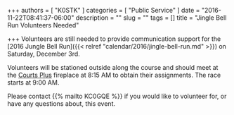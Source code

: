 +++
authors = [ "K0STK" ]
categories = [ "Public Service" ]
date = "2016-11-22T08:41:37-06:00"
description = ""
slug = ""
tags = []
title = "Jingle Bell Run Volunteers Needed"

+++
Volunteers are still needed to provide communication support for the [2016
Jungle Bell Run]({{< relref "calendar/2016/jingle-bell-run.md" >}}) on
Saturday, December 3rd.

Volunteers will be stationed outside along the course and should meet at
the [Courts Plus](/places/courts-plus-community-fitness/) fireplace at
8:15 AM to obtain their assignments. The race starts at 9:00 AM.

Please contact {{% mailto KC0GQE %}}&nbsp;if you would like to volunteer for, or
have any questions about, this event.
<!--more-->
